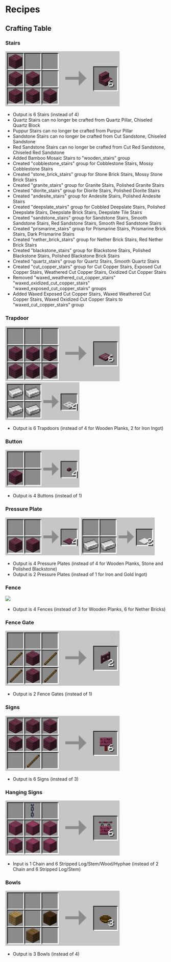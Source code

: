 # Recipes
## Crafting Table
### Stairs
<img src="https://github.com/mygazthehealer/chocos-crafting-tweaks/blob/main/other/recipe_stairs_wooden.gif?raw=true">

- Output is 6 Stairs (instead of 4)
- Quartz Stairs can no longer be crafted from Quartz Pillar, Chiseled Quartz Block
- Puppur Stairs can no longer be crafted from Purpur Pillar
- Sandstone Stairs can no longer be crafted from Cut Sandstone, Chiseled Sandstone
- Red Sandstone Stairs can no longer be crafted from Cut Red Sandstone, Chiseled Red Sandstone
- Added Bamboo Mosaic Stairs to "wooden_stairs" group
- Created "cobblestone_stairs" group for Cobblestone Stairs, Mossy Cobblestone Stairs
- Created "stone_brick_stairs" group for Stone Brick Stairs, Mossy Stone Brick Stairs
- Created "granite_stairs" group for Granite Stairs, Polished Granite Stairs
- Created "diorite_stairs" group for Diorite Stairs, Polished Diorite Stairs
- Created "andesite_stairs" group for Andesite Stairs, Polished Andesite Stairs
- Created "deepslate_stairs" group for Cobbled Deepslate Stairs, Polished Deepslate Stairs, Deepslate Brick Stairs, Deepslate Tile Stairs
- Created "sandstone_stairs" group for Sandstone Stairs, Smooth Sandstone Stairs, Red Sandstone Stairs, Smooth Red Sandstone Stairs
- Created "prismarine_stairs" group for Prismarine Stairs, Prismarine Brick Stairs, Dark Prismarine Stairs
- Created "nether_brick_stairs" group for Nether Brick Stairs, Red Nether Brick Stairs
- Created "blackstone_stairs" group for Blackstone Stairs, Polished Blackstone Stairs, Polished Blackstone Brick Stairs
- Created "quartz_stairs" group for Quartz Stairs, Smooth Quartz Stairs
- Created "cut_copper_stairs" group for Cut Copper Stairs, Exposed Cut Copper Stairs, Weathered Cut Copper Stairs, Oxidized Cut Copper Stairs
- Removed "waxed_weathered_cut_copper_stairs" "waxed_oxidized_cut_copper_stairs" "waxed_exposed_cut_copper_stairs" groups
- Added Waxed Exposed Cut Copper Stairs, Waxed Weathered Cut Copper Stairs, Waxed Oxidized Cut Copper Stairs to "waxed_cut_copper_stairs" group

### Trapdoor
<img src="https://github.com/mygazthehealer/chocos-crafting-tweaks/blob/main/other/recipe_trapdoor_wooden.gif?raw=true">
<img src="https://github.com/mygazthehealer/chocos-crafting-tweaks/blob/main/other/recipe_trapdoor_iron.png?raw=true">

- Output is 6 Trapdoors (instead of 4 for Wooden Planks, 2 for Iron Ingot)

### Button
<img src="https://github.com/mygazthehealer/chocos-crafting-tweaks/blob/main/other/recipe_button.gif?raw=true">

- Output is 4 Buttons (instead of 1)

### Pressure Plate
<img src="https://github.com/mygazthehealer/chocos-crafting-tweaks/blob/main/other/recipe_pressure_plate_wooden_stone.gif?raw=true">
<img src="https://github.com/mygazthehealer/chocos-crafting-tweaks/blob/main/other/recipe_pressure_plate_iron_gold.gif?raw=true">

- Output is 4 Pressure Plates (instead of 4 for Wooden Planks, Stone and Polished Blackstone)
- Output is 2 Pressure Plates (instead of 1 for Iron and Gold Ingot)

### Fence
<img src="https://github.com/mygazthehealer/chocos-crafting-tweaks/blob/main/other/recipe_fence.gif?raw=true">

- Output is 4 Fences (instead of 3 for Wooden Planks, 6 for Nether Bricks)

### Fence Gate
<img src="https://github.com/mygazthehealer/chocos-crafting-tweaks/blob/main/other/recipe_fence_gate.gif?raw=true">

- Output is 2 Fence Gates (instead of 1)

### Signs
<img src="https://github.com/mygazthehealer/chocos-crafting-tweaks/blob/main/other/recipe_sign.gif?raw=true">

- Output is 6 Signs (instead of 3)

### Hanging Signs
<img src="https://github.com/mygazthehealer/chocos-crafting-tweaks/blob/main/other/recipe_hanging_sign.gif?raw=true">

- Input is 1 Chain and 6 Stripped Log/Stem/Wood/Hyphae (instead of 2 Chain and 6 Stripped Log/Stem)

### Bowls
<img src="https://github.com/mygazthehealer/chocos-crafting-tweaks/blob/main/other/recipe_bowl.gif?raw=true">

- Output is 3 Bowls (instead of 4)
